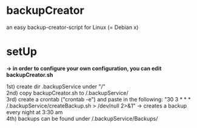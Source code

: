 # backupCreator
an easy backup-creator-script for Linux (= Debian x)

# setUp

<b>-> in order to configure your own configuration, you can edit backupCreator.sh</b>

1st) create dir .backupService under "/"<br>
2nd) copy backupCreator.sh to /.backupService/<br>
3rd) create a crontab ("crontab -e") and paste in the following: "30 3 * * * /.backupService/createBackup.sh > /dev/null 2>&1" -> creates a backup every night at 3:30 am<br>
4th) backups can be found under /.backupService/Backups/<br>
